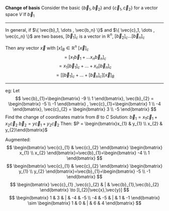 **Change of basis**
Consider the basic $\{ \vec{b}_{1},\vec{b}_{2} \}$ and $\{ \vec{c}_{1}, \vec{c}_{2} \}$ for a vector space $V$
If $\vec{b}_{1}$

---
In general, if $\{ \vec{b}_1, \dots , \vec{b_n} \}$ and $\{ \vec{c}_1, \dots , \vec{c_n} \}$ are two bases, $[\vec{b}_{1}]_{c}$ is a vector in $\mathbb{R}^n$, $[\vec{b}_{2}]_{c} \dots [\vec{b}_{n}]_{c}$

Then any vector $\vec{x}$ with $[x]_{B} \in \mathbb{R}^n$
$[\vec{x}]_{c}$
$$
=[x_{1}\vec{b}_{1}+\dots x_{n}\vec{b}_{n}]_{c}
$$
$$
=x_{1}[\vec{b}_{1}]_{c}+\dots+x_{n}[\vec{b}_{n}]_{c}
$$
$$
=[[\vec{b}_{1}]_{c}+\dots+[\vec{b}_{n}]_{c}][\vec{x}]_{B}
$$

---
eg:
Let
$$
\vec{b}_{1}=\begin{bmatrix}
-9 \\
1
\end{bmatrix}, \vec{b}_{2} = \begin{bmatrix}
-5 \\
-1
\end{bmatrix}
, \vec{c}_{1}=\begin{bmatrix}
1 \\
-4
\end{bmatrix}, \vec{c}_{2} = \begin{bmatrix}
3 \\
-5
\end{bmatrix}
$$ 
Find the change of coordinates matrix from $B$ to $C$
Solution:
$\vec{b}_{1}=x_{1}\vec{c}_{1}+x_{2}\vec{c}_{2}$
$\vec{b}_{2}=y\vec{c}_{1}+y_{2}\vec{c}_{2}$
Then: $P = \begin{bmatrix}x_{1}  & y_{1} \\ x_{2} & y_{2}\end{bmatrix}$

Augmented:
$$
\begin{bmatrix}
\vec{c}_{1} & \vec{c}_{2}
\end{bmatrix} \begin{bmatrix}
x_{1} \\
x_{2}
\end{bmatrix}=\vec{b}_{1}=\begin{bmatrix}
-4 \\
1
\end{bmatrix}
$$
$$
\begin{bmatrix}
\vec{c}_{1} & \vec{c}_{2}
\end{bmatrix} \begin{bmatrix}
y_{1} \\
y_{2}
\end{bmatrix}=\vec{b}_{1}=\begin{bmatrix}
-5 \\
-1
\end{bmatrix}
$$
$$
\begin{bmatrix}
\vec{c}_{1} ,\vec{c}_{2} & | & \vec{b}_{1},\vec{b}_{2}
\end{bmatrix} \to [I_{2}|\vec{x},\vec{y}]
$$
$$
\begin{bmatrix}
1 & 3 & | & -4 & -5 \\
-4 & -5 & | & 1 & -1
\end{bmatrix}
\sim \begin{bmatrix}
1 & 0 & | & 6 & 4
\end{bmatrix}
$$